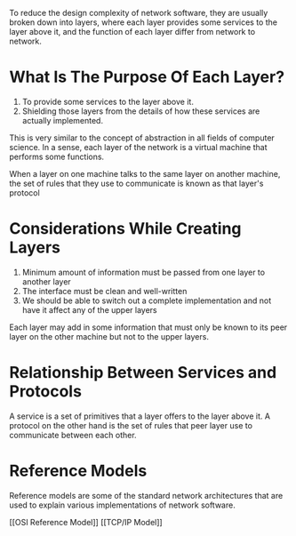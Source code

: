 To reduce the design complexity of network software, they are usually broken down into layers, where each layer provides some services to the layer above it, and the function of each layer differ from network to network. 

# What Is The Purpose Of Each Layer?

1. To provide some services to the layer above it.
2. Shielding those layers from the details of how these services are actually implemented.

This is very similar to the concept of abstraction in all fields of computer science. In a sense, each layer of the network is a virtual machine that performs some functions.

When a layer on one machine talks to the same layer on another machine, the set of rules that they use to communicate is known as that layer's protocol

# Considerations While Creating Layers

1. Minimum amount of information must be passed from one layer to another layer
2. The interface must be clean and well-written
3. We should be able to switch out a complete implementation and not have it affect any of the upper layers

Each layer may add in some information that must only be known to its peer layer on the other machine but not to the upper layers. 

# Relationship Between Services and Protocols

A service is a set of primitives that a layer offers to the layer above it. A protocol on the other hand is the set of rules that peer layer use to communicate between each other.

# Reference Models

Reference models are some of the standard network architectures that are used to explain various implementations of network software.

[[OSI Reference Model]]
[[TCP/IP Model]]
